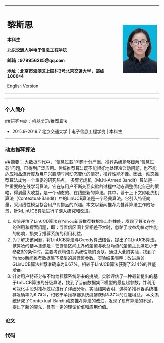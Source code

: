﻿<div>
<table border="0">
  <tr>
    <td width="75%">
      <h1>黎斯思</h1>
      <p><b>本科生</b></p>
      <p><b>北京交通大学电子信息工程学院</b></p>
      <p><b>邮箱：979956285@qq.com</b></p>
      <p><b>地址：北京市海淀区上园村3号北京交通大学，邮编100044</b></p>
      <p><a href="/index-en.html">English Version</a></p>
    </td>
    <td width="25%">
      <img src="/zhengjianzhaolss.jpg" width="100%">
    </td>
  </tr>
</table>
</div>

---

### 个人简介
##研究方向：机器学习/推荐算法
  - 2015.9-2019.7 北京交通大学 | 电子信息工程学院 | 本科生

---

### 动态推荐算法
##摘要：
大数据时代中，“信息过载”问题十分严重。推荐系统能够缓解“信息过载”问题，已得到广泛应用。传统推荐算法既不能很好地处理冷启动问题，也不能适应物品流行度及用户兴趣随时间动态变化的情况，推荐性能不佳。因此，动态推荐算法成为一个重要的研究热点。
多臂老虎机（Multi-Armed Bandit）算法是一种重要的在线学习算法。它在与用户不断交互实验的过程中动态调整优化自己的策略，得到最大收益，是一个动态的、在线更新的算法。其中，基于上下文的老虎机算法（Contextual-Bandit）中的LinUCB算法是一个经典算法。它引入特征向量，采用线性模型拟合用户对物品的兴趣。本文以新闻推荐为推荐算法工作的场景，针对LinUCB算法进行了深入研究和改进。
1.	实验评估了LinUCB算法在Yahoo新闻推荐数据集上的性能，发现了算法存在的利用和探索问题，即：当置信区间上界相差不大时，忽略了收益均值对性能的影响，损失了推荐系统的利用利益。
2.	为了解决该问题，将LinUCB算法与Greedy算法结合，提出了GLinUCB算法。该算法的基本思想是：在置信区间上界的差值与收益均值的差值之比满足小于参数β的条件时，主要考虑均值对系统性能的贡献。通过大量的实验，找到了Yahoo新闻推荐数据集下模型的最佳超参数。实验结果表明：改进后的GLinUCB算法推荐准确率为6.67%，相较于LinUCB算法获得了2.14%的性能增益。
3.	针对用户特征分布不均给推荐系统带来的挑战，实验评估了一种最新提出的基于LinUCB算法的分级算法，找到了当前数据集下模型的最佳超参数，并利用可视化手段对推荐过程进行了详细分析。实验结果表明，这种多推荐器系统推荐准确率为6.75%，相较于单推荐器系统能够获得3.37%的性能增益。
本文系统研究了Contextual-Bandit动态推荐算法的改进，发现了现有算法的不足，提出了新的算法，具有一定的理论价值和应用价值。



### 论文


### 代码

